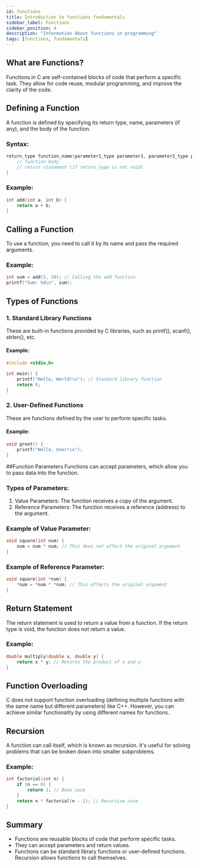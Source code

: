 ```yaml
---
id: functions
title: Introduction to functions fundamentals
sidebar_label: Functions
sidebar_position: 4
description: "Information About functions in programming"
tags: [functions, fundamentals]
---
```



## What are Functions?
Functions in C are self-contained blocks of code that perform a specific task. They allow for code reuse, modular programming, and improve the clarity of the code.

## Defining a Function
A function is defined by specifying its return type, name, parameters (if any), and the body of the function.

### Syntax:
```c
return_type function_name(parameter1_type parameter1, parameter2_type parameter2) {
    // function body
    // return statement (if return_type is not void)
}
```

### Example:
```C
int add(int a, int b) {
    return a + b;
}
```

## Calling a Function
To use a function, you need to call it by its name and pass the required arguments.

### Example:
```C
int sum = add(5, 10); // Calling the add function
printf("Sum: %d\n", sum);
```

## Types of Functions
### 1. Standard Library Functions
These are built-in functions provided by C libraries, such as printf(), scanf(), strlen(), etc.

#### Example:
```C
#include <stdio.h>

int main() {
    printf("Hello, World!\n"); // Standard library function
    return 0;
}
```

### 2. User-Defined Functions
These are functions defined by the user to perform specific tasks.

#### Example:
```C
void greet() {
    printf("Hello, User!\n");
}
```

##Function Parameters
Functions can accept parameters, which allow you to pass data into the function.

### Types of Parameters:
1. Value Parameters: The function receives a copy of the argument.
2. Reference Parameters: The function receives a reference (address) to the argument.
   
### Example of Value Parameter:
```C
void square(int num) {
    num = num * num; // This does not affect the original argument
}
```

### Example of Reference Parameter:
```C
void square(int *num) {
    *num = *num * *num; // This affects the original argument
}
```

## Return Statement
The return statement is used to return a value from a function. If the return type is void, the function does not return a value.

### Example:
```C
double multiply(double x, double y) {
    return x * y; // Returns the product of x and y
}
```

## Function Overloading
C does not support function overloading (defining multiple functions with the same name but different parameters) like C++. However, you can achieve similar functionality by using different names for functions.

## Recursion
A function can call itself, which is known as recursion. It's useful for solving problems that can be broken down into smaller subproblems.

### Example:
```C
int factorial(int n) {
    if (n == 0) {
        return 1; // Base case
    }
    return n * factorial(n - 1); // Recursive case
}
```

## Summary
- Functions are reusable blocks of code that perform specific tasks.
- They can accept parameters and return values.
- Functions can be standard library functions or user-defined functions.
Recursion allows functions to call themselves.

